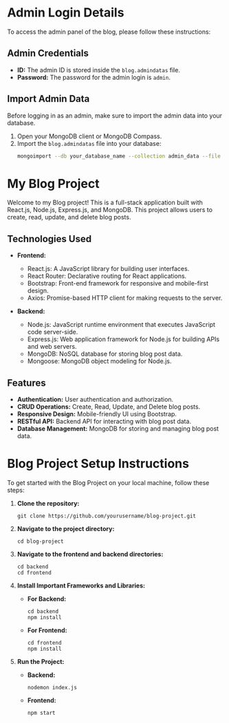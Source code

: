 # Admin Login Details

To access the admin panel of the blog, please follow these instructions:

## Admin Credentials

- **ID:** The admin ID is stored inside the `blog.admindatas` file.
- **Password:** The password for the admin login is `admin`.

## Import Admin Data

Before logging in as an admin, make sure to import the admin data into your database. 

1. Open your MongoDB client or MongoDB Compass.
2. Import the `blog.admindatas` file into your database:
   ```bash
   mongoimport --db your_database_name --collection admin_data --file path/to/blog.admindatas.json --jsonArray


# My Blog Project

Welcome to my Blog project! This is a full-stack application built with React.js, Node.js, Express.js, and MongoDB. This project allows users to create, read, update, and delete blog posts.

## Technologies Used

- **Frontend:**
  - React.js: A JavaScript library for building user interfaces.
  - React Router: Declarative routing for React applications.
  - Bootstrap: Front-end framework for responsive and mobile-first design.
  - Axios: Promise-based HTTP client for making requests to the server.
  
- **Backend:**
  - Node.js: JavaScript runtime environment that executes JavaScript code server-side.
  - Express.js: Web application framework for Node.js for building APIs and web servers.
  - MongoDB: NoSQL database for storing blog post data.
  - Mongoose: MongoDB object modeling for Node.js.
  
## Features

- **Authentication:** User authentication and authorization.
- **CRUD Operations:** Create, Read, Update, and Delete blog posts.
- **Responsive Design:** Mobile-friendly UI using Bootstrap.
- **RESTful API:** Backend API for interacting with blog post data.
- **Database Management:** MongoDB for storing and managing blog post data.

# Blog Project Setup Instructions

To get started with the Blog Project on your local machine, follow these steps:

1. **Clone the repository:**
   ```
   git clone https://github.com/yourusername/blog-project.git
   ```

2. **Navigate to the project directory:**
   ```
   cd blog-project
   ```

3. **Navigate to the frontend and backend directories:**
   ```
   cd backend
   cd frontend
   ```

4. **Install Important Frameworks and Libraries:**
    - **For Backend:**
        ```
        cd backend
        npm install
        ```

    - **For Frontend:**
        ```
        cd frontend
        npm install
        ```

5. **Run the Project:**

   - **Backend:**
     ```
     nodemon index.js
     ```

   - **Frontend:**
     ```
     npm start
     ```


